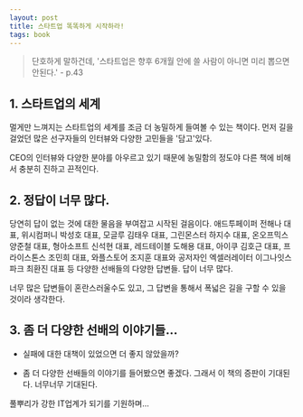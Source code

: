 ```yaml
---
layout: post
title: 스타트업 똑똑하게 시작하라!
tags: book
---
```


> 단호하게 말하건데, '스타트업은 향후 6개월 안에 쓸 사람이 아니면 미리 뽑으면 안된다.' - p.43

## 1. 스타트업의 세계

멀게만 느껴지는 스타트업의 세계를 조금 더 농밀하게 들여볼 수 있는 책이다. 먼저 길을 걸었던 많은 선구자들의 인터뷰와 다양한 고민들을 '담고'있다.

CEO의 인터뷰와 다양한 분야를 아우르고 있기 때문에 농밀함의 정도야 다른 책에 비해서 충분히 진하고 끈적인다.

## 2. 정답이 너무 많다.

당연히 답이 없는 것에 대한 물음을 부여잡고 시작된 걸음이다. 애드투페이퍼 전해나 대표, 위시컴퍼니 박성호 대표, 모글루 김태우 대표, 그린몬스터 하지수 대표, 온오프믹스 양준철 대표, 형아소프트 신석현 대표, 레드테이블 도해용 대표, 아이쿠 김호근 대표, 프라이스톤스 조민희 대표, 와플스토어 조지훈 대표와 공저자인 엑셀러레이터 이그나잇스파크 최환진 대표 등 다양한 선배들의 다양한 답변들. 답이 너무 많다. 

너무 많은 답변들이 혼란스러울수도 있고, 그 답변을 통해서 폭넓은 길을 구할 수 있을 것이라 생각한다.

## 3. 좀 더 다양한 선배의 이야기들...

* 실패에 대한 대책이 있었으면 더 좋지 않았을까?

* 좀 더 다양한 선배들의 이야기를 들어봤으면 좋겠다. 그래서 이 책의 증판이 기대된다. 너무너무 기대된다.

풀뿌리가 강한 IT업계가 되기를 기원하며...